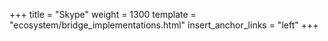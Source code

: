 +++
title = "Skype"
weight = 1300
template = "ecosystem/bridge_implementations.html"
insert_anchor_links = "left"
+++

